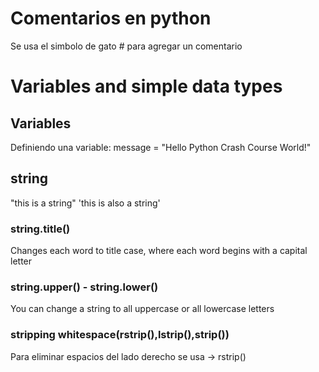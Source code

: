 # Comentarios en python
Se usa el simbolo de gato # para agregar un comentario

# Variables and simple data types
## Variables
Definiendo una variable:
message = "Hello Python Crash Course World!"
## string
"this is a string"
'this is also a string'
### string.title()
Changes each word to title case, where each word begins with a capital letter

### string.upper() - string.lower()
You can change a string to all uppercase or all lowercase letters

### stripping whitespace(rstrip(),lstrip(),strip())
Para eliminar espacios del lado derecho se usa -> rstrip()


